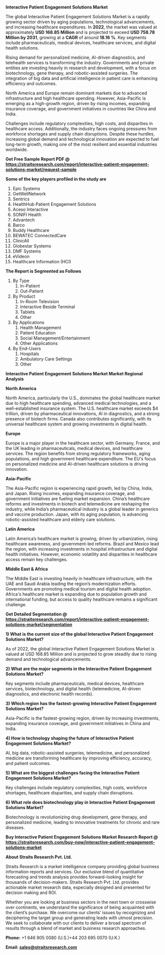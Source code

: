 <p><strong>Interactive Patient Engagement Solutions Market</strong></p>
<p>The global Interactive Patient Engagement Solutions Market is a rapidly growing sector driven by aging populations, technological advancements, and increasing healthcare expenditures. In <strong>2022</strong>, the market was valued at approximately <strong>USD 168.85 Million</strong> and is projected to exceed <strong>USD 758.78 Million</strong><strong> by 2031</strong>, growing at a <strong>CAGR</strong> of around <strong>18.16 %</strong>. Key segments include pharmaceuticals, medical devices, healthcare services, and digital health solutions.</p>
<p>Rising demand for personalized medicine, AI-driven diagnostics, and telehealth services is transforming the industry. Governments and private entities are investing heavily in research and development, with a focus on biotechnology, gene therapy, and robotic-assisted surgeries. The integration of big data and artificial intelligence in patient care is enhancing efficiency and outcomes.</p>
<p>North America and Europe remain dominant markets due to advanced infrastructure and high healthcare spending. However, Asia-Pacific is emerging as a high-growth region, driven by rising incomes, expanding insurance coverage, and government initiatives in countries like China and India.</p>
<p>Challenges include regulatory complexities, high costs, and disparities in healthcare access. Additionally, the industry faces ongoing pressures from workforce shortages and supply chain disruptions. Despite these hurdles, increasing global demand and technological innovation are expected to fuel long-term growth, making one of the most resilient and essential industries worldwide.</p>
<p><strong>Get Free Sample Report PDF @ <a href=https://straitsresearch.com/report/interactive-patient-engagement-solutions-market/request-sample>https://straitsresearch.com/report/interactive-patient-engagement-solutions-market/request-sample</a></strong></p>
<div><strong>Some of the key players profiled in the study are</strong></div>
<p><ol>
<li>Epic Systems</li>
<li>GetWellNetwork</li>
<li>Sentrics</li>
<li>HealthHub Patient Engagement Solutions</li>
<li>Aceso Interactive</li>
<li>SONIFI Health</li>
<li>Advantech</li>
<li>Barco</li>
<li>Buddy Healthcare</li>
<li>BEWATEC ConnectedCare</li>
<li>ClinicAll</li>
<li>Globestar Systems</li>
<li>DMF Systems</li>
<li>eVideon</li>
<li>Healthcare Information (HCI)</li>
</ol></p>
<p><strong>The Report is Segmented as Follows</strong></p>
<p><ol>
<li>By Type
<ol>
<li>In-Patient</li>
<li>Out-Patient</li>
</ol>
</li>
<li>By Product
<ol>
<li>In-Room Television</li>
<li>Interactive Beside Terminal</li>
<li>Tablets</li>
<li>Other</li>
</ol>
</li>
<li>By Applications
<ol>
<li>Health Management</li>
<li>Patient Education</li>
<li>Social Management/Entertainment</li>
<li>Other Applications</li>
</ol>
</li>
<li>By End-Users
<ol>
<li>Hospitals</li>
<li>Ambulatory Care Settings</li>
<li>Other</li>
</ol>
</li>
</ol></p>
<p><strong>Interactive Patient Engagement Solutions Market Market Regional Analysis</strong></p>
<p><strong>North America</strong></p>
<p>North America, particularly the U.S., dominates the global healthcare market due to high healthcare spending, advanced medical technologies, and a well-established insurance system. The U.S. healthcare market exceeds $4 trillion, driven by pharmaceutical innovations, AI in diagnostics, and a strong presence of biotech firms. Canada also contributes significantly, with its universal healthcare system and growing investments in digital health.</p>
<p><strong>Europe</strong></p>
<p>Europe is a major player in the healthcare sector, with Germany, France, and the UK leading in pharmaceuticals, medical devices, and healthcare services. The region benefits from strong regulatory frameworks, aging populations, and high government healthcare expenditure. The EU's focus on personalized medicine and AI-driven healthcare solutions is driving innovation.</p>
<p><strong>Asia-Pacific</strong></p>
<p>The Asia-Pacific region is experiencing rapid growth, led by China, India, and Japan. Rising incomes, expanding insurance coverage, and government initiatives are fueling market expansion. China&rsquo;s healthcare reforms and investments in biotech and telemedicine are reshaping the industry, while India&rsquo;s pharmaceutical industry is a global leader in generics and vaccine production. Japan, with its aging population, is advancing robotic-assisted healthcare and elderly care solutions.</p>
<p><strong>Latin America</strong></p>
<p>Latin America&rsquo;s healthcare market is growing, driven by urbanization, rising healthcare awareness, and government-led reforms. Brazil and Mexico lead the region, with increasing investments in hospital infrastructure and digital health initiatives. However, economic volatility and disparities in healthcare access remain key challenges.</p>
<p><strong>Middle East &amp; Africa</strong></p>
<p>The Middle East is investing heavily in healthcare infrastructure, with the UAE and Saudi Arabia leading the region&rsquo;s modernization efforts. Governments are promoting medical tourism and digital health adoption. Africa's healthcare market is expanding due to population growth and international funding, but access to quality healthcare remains a significant challenge.</p>
<p><strong>Get Detailed Segmentation @ <a href=https://straitsresearch.com/report/interactive-patient-engagement-solutions-market/segmentation>https://straitsresearch.com/report/interactive-patient-engagement-solutions-market/segmentation</a></strong></p>
<p><strong>1) What is the current size of the global Interactive Patient Engagement Solutions Market?</strong></p>
<p>As of 2022, the global Interactive Patient Engagement Solutions Market is valued at USD 168.85 Million and is projected to grow steadily due to rising demand and technological advancements.</p>
<p><strong>2) What are the major segments in the Interactive Patient Engagement Solutions Market?</strong></p>
<p>Key segments include pharmaceuticals, medical devices, healthcare services, biotechnology, and digital health (telemedicine, AI-driven diagnostics, and electronic health records).</p>
<p><strong>3) Which region has the fastest-growing Interactive Patient Engagement Solutions Market?</strong></p>
<p>Asia-Pacific is the fastest-growing region, driven by increasing investments, expanding insurance coverage, and government initiatives in China and India.</p>
<p><strong>4) How is technology shaping the future of Interactive Patient Engagement Solutions Market?</strong></p>
<p>AI, big data, robotic-assisted surgeries, telemedicine, and personalized medicine are transforming healthcare by improving efficiency, accuracy, and patient outcomes.</p>
<p><strong>5) What are the biggest challenges facing the Interactive Patient Engagement Solutions Market?</strong></p>
<p>Key challenges include regulatory complexities, high costs, workforce shortages, healthcare disparities, and supply chain disruptions.</p>
<p><strong>6) What role does biotechnology play in Interactive Patient Engagement Solutions Market?</strong></p>
<p>Biotechnology is revolutionizing drug development, gene therapy, and personalized medicine, leading to innovative treatments for chronic and rare diseases.</p>
<p><strong>Buy Interactive Patient Engagement Solutions Market Research Report @ <a href=https://straitsresearch.com/buy-now/interactive-patient-engagement-solutions-market>https://straitsresearch.com/buy-now/interactive-patient-engagement-solutions-market</a></strong></p>
<p><strong>About Straits Research Pvt. Ltd.</strong></p>
<p>Straits Research is a market intelligence company providing global business information reports and services. Our exclusive blend of quantitative forecasting and trends analysis provides forward-looking insight for thousands of decision-makers. Straits Research Pvt. Ltd. provides actionable market research data, especially designed and presented for decision making and ROI.</p>
<p>Whether you are looking at business sectors in the next town or crosswise over continents, we understand the significance of being acquainted with the client&rsquo;s purchase. We overcome our clients&rsquo; issues by recognizing and deciphering the target group and generating leads with utmost precision. We seek to collaborate with our clients to deliver a broad spectrum of results through a blend of market and business research approaches.</p>
<p><strong><strong>Phone:</strong></strong> +1 646 905 0080 (U.S.)+44 203 695 0070 (U.K.)</p>
<p><strong><strong>Email: </strong></strong><a href=mailto:sales@straitsresearch.com><strong><u><strong>sales@straitsresearch.com</strong></u></strong></a></p>
